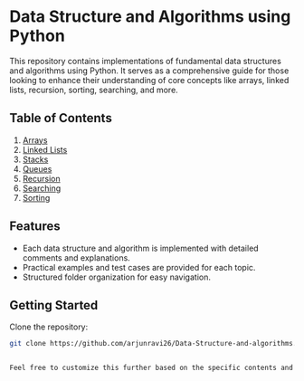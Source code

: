 # Data Structure and Algorithms using Python

This repository contains implementations of fundamental data structures and algorithms using Python. It serves as a comprehensive guide for those looking to enhance their understanding of core concepts like arrays, linked lists, recursion, sorting, searching, and more.

## Table of Contents
1. [Arrays](./Arrays)
2. [Linked Lists](./LinkedLists)
3. [Stacks](./Stacks)
4. [Queues](./Queues)
5. [Recursion](./Recursion)
6. [Searching](./Searching)
7. [Sorting](./Sorting)

## Features
- Each data structure and algorithm is implemented with detailed comments and explanations.
- Practical examples and test cases are provided for each topic.
- Structured folder organization for easy navigation.

## Getting Started
Clone the repository:
```bash
git clone https://github.com/arjunravi26/Data-Structure-and-algorithms.git


Feel free to customize this further based on the specific contents and structure of your repository!

